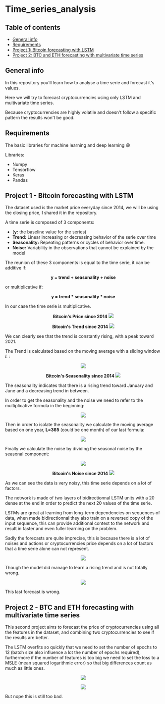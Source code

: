# Time_series_analysis

## Table of contents
* [General info](#general-info)
* [Requirements](#requirements)
* [Project 1: Bitcoin forecasting with LSTM](#project-1---Bitcoin-forecasting-with-LSTM)
* [Project 2: BTC and ETH forecasting with multivariate time series](#Project-2---BTC-and-ETH-forecasting-with-multivariate-time-series)

## General info
In this repository you'll learn how to analyse a time serie and forecast it's values.

Here we will try to forecast cryptocurrencies using only LSTM and multivariate time series.

Because cryptocurrencies are highly volatile and doesn't follow a specific pattern the results won't be good.

## Requirements

The basic libraries for machine learning and deep learning 😃

Libraries:
* Numpy
* Tensorflow
* Keras
* Pandas

## Project 1 - Bitcoin forecasting with LSTM

The dataset used is the market price everyday since 2014, we will be using the closing price, I shared it in the repository.

A time serie is composed of 3 components:
* (<b>y:</b> the baseline value for the series)
* <b>Trend:</b> Linear increasing or decreasing behavior of the serie over time
* <b>Seasonality:</b> Repeating patterns or cycles of behavior over time.
* <b>Noise:</b> Variability in the observations that cannot be explained by the model

The reunion of these 3 components is equal to the time serie, it can be additive if:

<p align="center"> <b>y = trend + seasonality + noise</b> </p>

or multiplicative if:

<p align="center"> <b>y = trend * seasonality * noise</b> </p>

In our case the time serie is multiplicative.

<p align="center"> <b>Bitcoin's Price since 2014</b>
<img src="https://user-images.githubusercontent.com/65224852/137589114-bf28c5be-3210-4ebe-b76a-25a5d44fc34f.png">
</p>

<p align="center"> <b>Bitcoin's Trend since 2014</b>
<img src="https://user-images.githubusercontent.com/65224852/137589120-86e8e6bb-d8b7-486c-91cb-9fe7d2cc132a.png">
</p>

We can clearly see that the trend is constantly rising, with a peak toward 2021.

The Trend is calculated based on the moving average with a sliding window *L* :

<p align="center">
<img src="https://user-images.githubusercontent.com/65224852/145617459-3c80c147-e2e0-4690-9053-30eb04087c0e.png">
</p>

<p align="center"> <b>Bitcoin's Seasonality since 2014</b>
<img src="https://user-images.githubusercontent.com/65224852/137592003-189d5162-1830-44ca-a075-c6ab8d410f52.png">
</p>

The seasonality indicates that there is a rising trend toward January and June and a decreasing trend in between.

In order to get the seasonality and the noise we need to refer to the multiplicative formula in the beginning:

<p align="center">
<img src="https://user-images.githubusercontent.com/65224852/145714059-7e9d4876-8fc0-473c-9614-edd347a91158.png">
</p>

Then in order to isolate the seasonality we calculate the moving average based on one year, **L=365** (could be one month) of our last formula:

<p align="center">
<img src="https://user-images.githubusercontent.com/65224852/137884804-207fd775-30ec-41a4-8a0e-2355c2eee62b.PNG">
</p>

Finally we calculate the noise by dividing the seasonal noise by the seasonal component:

<p align="center">
<img src="https://user-images.githubusercontent.com/65224852/137888988-d0bca21d-7793-4600-aacc-31dcb7f9b144.PNG">
</p>

<p align="center"> <b>Bitcoin's Noise since 2014</b>
<img src="https://user-images.githubusercontent.com/65224852/151705528-f998011a-f8ec-4e25-942f-b0a868def041.png">
</p>

As we can see the data is very noisy, this time serie depends on a lot of factors.

The network is made of two layers of bidirectionnal LSTM units with a 20 dense at the end in order to predict the next 20 values of the time serie.

LSTMs are great at learning from long-term dependencies on sequences of data, when made bidirectionnal they also train on a reversed copy of the input sequence, this can provide additional context to the network and result in faster and even fuller learning on the problem.

Sadly the forecasts are quite imprecise, this is because there is a lot of noises and actions or cryptocurrencies price depends on a lot of factors that a time serie alone can not represent.

<p align="center">
<img src="https://user-images.githubusercontent.com/65224852/145723484-b8a62815-4b56-4c92-938e-d56f63c681de.png">
</p>

Though the model did manage to learn a rising trend and is not totally wrong.

<p align="center">
<img src="https://user-images.githubusercontent.com/65224852/137901708-13a1cc36-80e4-448d-839d-5cd6ef674939.png">
</p>

This last forecast is wrong.

## Project 2 - BTC and ETH forecasting with multivariate time series

This second project aims to forecast the price of cryptocurrencies using all the features in the dataset, and combining two cryptocurrencies to see if the results are better.

The LSTM overfits so quickly that we need to set the number of epochs to 12 (batch size also influence a lot the number of epochs required), furthermore if the number of features is too big we need to set the loss to a MSLE (mean squared logarithmic error) so that big differences count as much as little ones.

<p align="center">
<img src="https://user-images.githubusercontent.com/65224852/145723078-b9311f65-b83d-48d2-aa31-19d03077dd37.png">
</p>

<p align="center">
<img src="https://user-images.githubusercontent.com/65224852/145723079-0a45d1d5-d48a-4e44-82c3-c4482b8769f0.png">
</p>

But nope this is still too bad.
